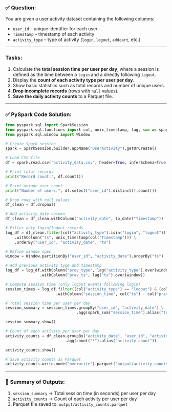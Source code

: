 ### ✅ **Question:**

You are given a user activity dataset containing the following columns:

* `user_id` – unique identifier for each user
* `Timestamp` – timestamp of each activity
* `activity_type` – type of activity (`login`, `logout`, `addcart`, etc.)

---

### **Tasks:**

1. Calculate the **total session time per user per day**, where a session is defined as the time between a `login` and a directly following `logout`.
2. Display the **count of each activity type per user per day**.
3. Show basic statistics such as total records and number of unique users.
4. **Drop incomplete records** (rows with `null` values).
5. **Save the daily activity counts** to a Parquet file.

---

### ✅ **PySpark Code Solution:**

```python
from pyspark.sql import SparkSession
from pyspark.sql.functions import col, unix_timestamp, lag, sum as spark_sum, count, to_date
from pyspark.sql.window import Window

# Create Spark session
spark = SparkSession.builder.appName("UserActivity").getOrCreate()

# Load CSV file
df = spark.read.csv("activity_data.csv", header=True, inferSchema=True)

# Print total records
print("Record count:", df.count())

# Print unique user count
print("Number of users:", df.select("user_id").distinct().count())

# Drop rows with null values
df_clean = df.dropna()

# Add activity_date column
df_clean = df_clean.withColumn("activity_date", to_date("Timestamp"))

# Filter only login/logout records
log_df = df_clean.filter(col("activity_type").isin("login", "logout")) \
    .withColumn("ts", unix_timestamp(col("Timestamp"))) \
    .orderBy("user_id", "activity_date", "ts")

# Define window spec
window = Window.partitionBy("user_id", "activity_date").orderBy("ts")

# Add previous activity type and timestamp
log_df = log_df.withColumn("prev_type", lag("activity_type").over(window)) \
               .withColumn("prev_ts", lag("ts").over(window))

# Compute session time (only logout events following login)
session_times = log_df.filter((col("activity_type") == "logout") & (col("prev_type") == "login")) \
                      .withColumn("session_time", col("ts") - col("prev_ts"))

# Total session time per user per day
session_summary = session_times.groupBy("user_id", "activity_date") \
                               .agg(spark_sum("session_time").alias("total_session_time"))

session_summary.show()

# Count of each activity per user per day
activity_counts = df_clean.groupBy("activity_date", "user_id", "activity_type") \
                          .agg(count("*").alias("activity_count"))

activity_counts.show()

# Save activity counts as Parquet
activity_counts.write.mode("overwrite").parquet("output/activity_counts.parquet")
```

---

### 📝 **Summary of Outputs:**

1. `session_summary` → Total session time (in seconds) per user per day
2. `activity_counts` → Count of each activity per user per day
3. Parquet file saved to: `output/activity_counts.parquet`
